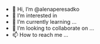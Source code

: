 - 👋 Hi, I’m @alenaperesadko
- 👀 I’m interested in 
- 🌱 I’m currently learning ...
- 💞️ I’m looking to collaborate on ...
- 📫 How to reach me ...

<!---
alenaperesadko/alenaperesadko is a ✨ special ✨ repository because its `README.md` (this file) appears on your GitHub profile.
You can click the Preview link to take a look at your changes.
--->
